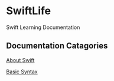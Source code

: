 # SwiftLife
Swift Learning Documentation

## Documentation Catagories

[About Swift](Aboutswift.md)

[Basic Syntax]()
